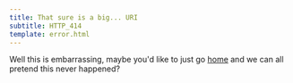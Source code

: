 ```yaml
---
title: That sure is a big... URI
subtitle: HTTP_414
template: error.html
---
```


Well this is embarrassing, maybe you'd like to just go [home](/) and we can all pretend
this never happened?
